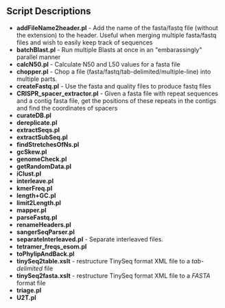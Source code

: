 ## Script Descriptions
* **addFileName2header.pl**	-	Add the name of the fasta/fastq file (without the extension) to the header. Useful when merging multiple fasta/fastq files and wish to easily keep track of sequences
* **batchBlast.pl**	-	Run multiple Blasts at once in an "embarassingly" parallel manner
* **calcN50.pl**	-	Calculate N50 and L50 values for a fasta file
* **chopper.pl**	-	Chop a file (fasta/fastq/tab-delimited/multiple-line) into multiple parts.
* **createFastq.pl**	-	Use the fasta and quality files to produce fastq files
* **CRISPR\_spacer\_extractor.pl**	-	Given a fasta file with repeat sequences and a contig fasta file, get the positions of these repeats in the contigs and find the coordinates of spacers
* **curateDB.pl**	
* **dereplicate.pl**	
* **extractSeqs.pl**	
* **extractSubSeq.pl**	
* **findStretchesOfNs.pl**	
* **gcSkew.pl**	
* **genomeCheck.pl**	
* **getRandomData.pl**	
* **iClust.pl**	
* **interleave.pl**	
* **kmerFreq.pl**	
* **length+GC.pl**	
* **limit2Length.pl**	
* **mapper.pl**	
* **parseFastq.pl**	
* **renameHeaders.pl**	
* **sangerSeqParser.pl**	
* **separateInterleaved.pl**	-	Separate interleaved files.
* **tetramer\_freqs\_esom.pl**	
* **toPhylipAndBack.pl**	
* **tinySeq2table.xslt**	-	restructure TinySeq format XML file to a *tab-delimited* file
* **tinySeq2fasta.xslt**	-	restructure TinySeq format XML file to a *FASTA* format file
* **triage.pl**	
* **U2T.pl**	
